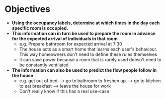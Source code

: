 # Objectives
- **Using the occupancy labels, determine at which times in the day each specific room is occupied.**
- **This information can in turn be used to prepare the room in advance for the expected arrival of individuals in that room**
    - e.g. Prepare bathroom for expected arrival at 7:30
    - The house acts as a smart home that learns each user's behaviour. This way homeowners don't need to define these rules themselves
    - It can save power because a room that is rarely used doesn't need to be constantly ventilated
- **The information can also be used to  predict the flow people follow in the house**
   - e.g. get out of bed --> go to bathroom to freshen up --> go to kitchen to eat breakfast --> leave the house for work
   - Don't really know if this has a real use-case
